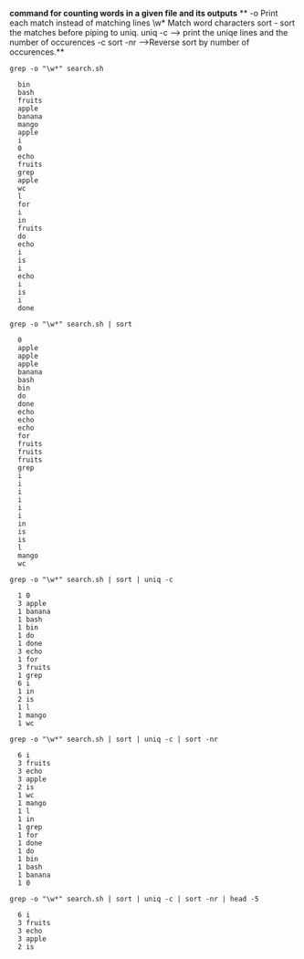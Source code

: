 **command for counting words in a given file and its outputs**
** -o Print each match instead of matching lines
 \w* Match word characters
 sort - sort the matches before piping to uniq.
 uniq -c --> print the uniqe lines and the number of occurences -c
sort -nr -->Reverse sort by number of occurences.**

```
grep -o "\w*" search.sh
```
      bin
      bash
      fruits
      apple
      banana
      mango
      apple
      i
      0
      echo
      fruits
      grep
      apple
      wc
      l
      for
      i
      in
      fruits
      do
      echo
      i
      is
      i
      echo
      i
      is
      i
      done

```
grep -o "\w*" search.sh | sort
```
      0
      apple
      apple
      apple
      banana
      bash
      bin
      do
      done
      echo
      echo
      echo
      for
      fruits
      fruits
      fruits
      grep
      i
      i
      i
      i
      i
      i
      in
      is
      is
      l
      mango
      wc


```
grep -o "\w*" search.sh | sort | uniq -c
```
      1 0
      3 apple
      1 banana
      1 bash
      1 bin
      1 do
      1 done
      3 echo
      1 for
      3 fruits
      1 grep
      6 i
      1 in
      2 is
      1 l
      1 mango
      1 wc

```
grep -o "\w*" search.sh | sort | uniq -c | sort -nr
```
      6 i
      3 fruits
      3 echo
      3 apple
      2 is
      1 wc
      1 mango
      1 l
      1 in
      1 grep
      1 for
      1 done
      1 do
      1 bin
      1 bash
      1 banana
      1 0

```
grep -o "\w*" search.sh | sort | uniq -c | sort -nr | head -5
```
      6 i
      3 fruits
      3 echo
      3 apple
      2 is

